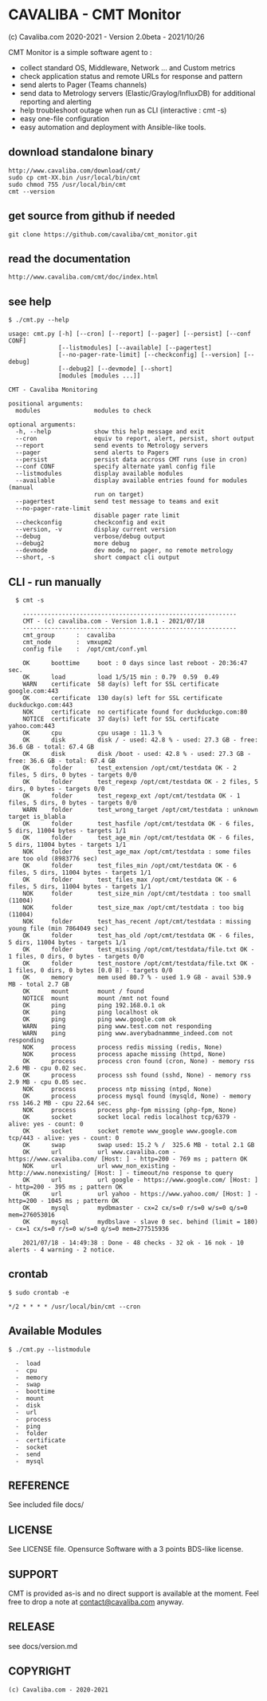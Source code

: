 CAVALIBA - CMT Monitor 
======================

(c) Cavaliba.com 2020-2021  - Version 2.0beta - 2021/10/26


CMT Monitor is a simple software agent to :

* collect standard OS, Middleware, Network ... and Custom metrics
* check application status and remote URLs  for response and pattern
* send alerts to Pager (Teams channels)
* send data to Metrology servers (Elastic/Graylog/InfluxDB) for additional reporting and alerting
* help troubleshoot outage when run as CLI (interactive : cmt -s)
* easy one-file configuration
* easy automation and deployment with Ansible-like tools.


download standalone binary
--------------------------

    http://www.cavaliba.com/download/cmt/
    sudo cp cmt-XX.bin /usr/local/bin/cmt
    sudo chmod 755 /usr/local/bin/cmt
    cmt --version

get source from github if needed
---------------------------------

    git clone https://github.com/cavaliba/cmt_monitor.git

read the documentation
----------------------

    http://www.cavaliba.com/cmt/doc/index.html


see help
--------

    $ ./cmt.py --help

    usage: cmt.py [-h] [--cron] [--report] [--pager] [--persist] [--conf CONF]
                  [--listmodules] [--available] [--pagertest]
                  [--no-pager-rate-limit] [--checkconfig] [--version] [--debug]
                  [--debug2] [--devmode] [--short]
                  [modules [modules ...]]

    CMT - Cavaliba Monitoring

    positional arguments:
      modules               modules to check

    optional arguments:
      -h, --help            show this help message and exit
      --cron                equiv to report, alert, persist, short output
      --report              send events to Metrology servers
      --pager               send alerts to Pagers
      --persist             persist data accross CMT runs (use in cron)
      --conf CONF           specify alternate yaml config file
      --listmodules         display available modules
      --available           display available entries found for modules (manual
                            run on target)
      --pagertest           send test message to teams and exit
      --no-pager-rate-limit
                            disable pager rate limit
      --checkconfig         checkconfig and exit
      --version, -v         display current version
      --debug               verbose/debug output
      --debug2              more debug
      --devmode             dev mode, no pager, no remote metrology
      --short, -s           short compact cli output


CLI - run manually
------------------

      $ cmt -s

        ------------------------------------------------------------
        CMT - (c) cavaliba.com - Version 1.8.1 - 2021/07/18
        ------------------------------------------------------------
        cmt_group      :  cavaliba
        cmt_node       :  vmxupm2
        config file    :  /opt/cmt/conf.yml

        OK      boottime     boot : 0 days since last reboot - 20:36:47 sec.
        OK      load         load 1/5/15 min : 0.79  0.59  0.49
        WARN    certificate  58 day(s) left for SSL certificate google.com:443
        OK      certificate  130 day(s) left for SSL certificate duckduckgo.com:443
        NOK     certificate  no certificate found for duckduckgo.com:80
        NOTICE  certificate  37 day(s) left for SSL certificate yahoo.com:443
        OK      cpu          cpu usage : 11.3 %
        OK      disk         disk / - used: 42.8 % - used: 27.3 GB - free: 36.6 GB - total: 67.4 GB 
        OK      disk         disk /boot - used: 42.8 % - used: 27.3 GB - free: 36.6 GB - total: 67.4 GB 
        OK      folder       test_extension /opt/cmt/testdata OK - 2 files, 5 dirs, 0 bytes - targets 0/0
        OK      folder       test_regexp /opt/cmt/testdata OK - 2 files, 5 dirs, 0 bytes - targets 0/0
        OK      folder       test_regexp_ext /opt/cmt/testdata OK - 1 files, 5 dirs, 0 bytes - targets 0/0
        WARN    folder       test_wrong_target /opt/cmt/testdata : unknown target is_blabla
        OK      folder       test_hasfile /opt/cmt/testdata OK - 6 files, 5 dirs, 11004 bytes - targets 1/1
        OK      folder       test_age_min /opt/cmt/testdata OK - 6 files, 5 dirs, 11004 bytes - targets 1/1
        NOK     folder       test_age_max /opt/cmt/testdata : some files are too old (8983776 sec)
        OK      folder       test_files_min /opt/cmt/testdata OK - 6 files, 5 dirs, 11004 bytes - targets 1/1
        OK      folder       test_files_max /opt/cmt/testdata OK - 6 files, 5 dirs, 11004 bytes - targets 1/1
        NOK     folder       test_size_min /opt/cmt/testdata : too small (11004)
        NOK     folder       test_size_max /opt/cmt/testdata : too big (11004)
        NOK     folder       test_has_recent /opt/cmt/testdata : missing young file (min 7864049 sec)
        OK      folder       test_has_old /opt/cmt/testdata OK - 6 files, 5 dirs, 11004 bytes - targets 1/1
        OK      folder       test_missing /opt/cmt/testdata/file.txt OK - 1 files, 0 dirs, 0 bytes - targets 0/0
        OK      folder       test_nostore /opt/cmt/testdata/file.txt OK - 1 files, 0 dirs, 0 bytes [0.0 B] - targets 0/0
        OK      memory       mem used 80.7 % - used 1.9 GB - avail 530.9 MB - total 2.7 GB
        OK      mount        mount / found
        NOTICE  mount        mount /mnt not found
        OK      ping         ping 192.168.0.1 ok
        OK      ping         ping localhost ok
        OK      ping         ping www.google.com ok
        WARN    ping         ping www.test.com not responding
        WARN    ping         ping www.averybadnammme_indeed.com not responding
        NOK     process      process redis missing (redis, None)
        NOK     process      process apache missing (httpd, None)
        OK      process      process cron found (cron, None) - memory rss 2.6 MB - cpu 0.02 sec.
        OK      process      process ssh found (sshd, None) - memory rss 2.9 MB - cpu 0.05 sec.
        NOK     process      process ntp missing (ntpd, None)
        OK      process      process mysql found (mysqld, None) - memory rss 146.2 MB - cpu 22.64 sec.
        NOK     process      process php-fpm missing (php-fpm, None)
        OK      socket       socket local redis localhost tcp/6379 - alive: yes - count: 0
        OK      socket       socket remote www_google www.google.com tcp/443 - alive: yes - count: 0
        OK      swap         swap used: 15.2 % /  325.6 MB - total 2.1 GB
        OK      url          url www.cavaliba.com - https://www.cavaliba.com/ [Host: ] - http=200 - 769 ms ; pattern OK
        NOK     url          url www_non_existing - http://www.nonexisting/ [Host: ] - timeout/no response to query
        OK      url          url google - https://www.google.com/ [Host: ] - http=200 - 395 ms ; pattern OK
        OK      url          url yahoo - https://www.yahoo.com/ [Host: ] - http=200 - 1045 ms ; pattern OK
        OK      mysql        mydbmaster - cx=2 cx/s=0 r/s=0 w/s=0 q/s=0 mem=276053016
        OK      mysql        mydbslave - slave 0 sec. behind (limit = 180) - cx=1 cx/s=0 r/s=0 w/s=0 q/s=0 mem=277515936

        2021/07/18 - 14:49:38 : Done - 48 checks - 32 ok - 16 nok - 10 alerts - 4 warning - 2 notice.


crontab
-------

    $ sudo crontab -e

    */2 * * * * /usr/local/bin/cmt --cron


Available Modules
-----------------

    $ ./cmt.py --listmodule

      -  load
      -  cpu
      -  memory
      -  swap
      -  boottime
      -  mount
      -  disk
      -  url
      -  process
      -  ping
      -  folder
      -  certificate
      -  socket
      -  send
      -  mysql


REFERENCE
---------
See included file docs/

LICENSE
-------
See LICENSE file. Opensurce Software with a 3 points BDS-like license.

SUPPORT
-------
CMT is provided as-is and no direct support is available at the moment. 
Feel free to drop a note at contact@cavaliba.com anyway.

RELEASE
--------
see docs/version.md


COPYRIGHT
---------

    (c) Cavaliba.com - 2020-2021

